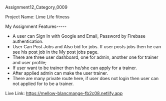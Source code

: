 Assignment12_Category_0009

Project Name: Lime Life fitness

My Assignment Features-----

- A user can Sign In with Google and Email, Password by Firebase authentication. 
- User Can Post Jobs and Also bid for jobs. If user posts jobs then he can see his post job in the My post jobs page. 
- There are three user dashboard, one for admin, another one for trainer and user profile; 
- If user want to be trainer then he/she can apply for a trainer.
- After applied admin can make the user trainer. 
- There are many private route here, if user does not login then user can not applied for to be a trainer. 

Live Link: https://mellow-blancmange-fb2c08.netlify.app